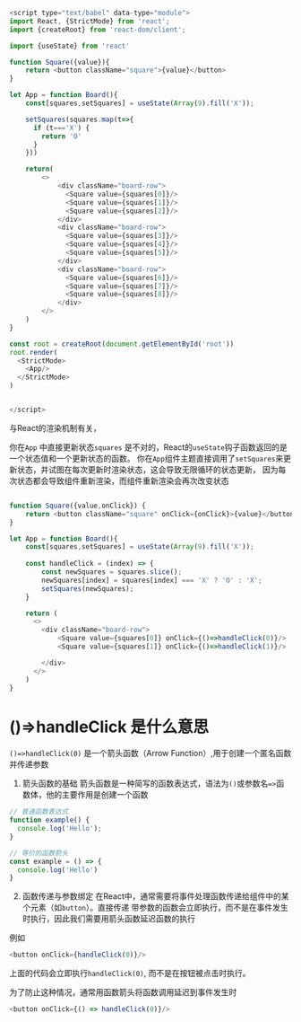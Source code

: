 
```javascript
<script type="text/babel" data-type="module">
import React, {StrictMode} from 'react';
import {createRoot} from 'react-dom/client';

import {useState} from 'react'

function Square({value}){
    return <button className="square">{value}</button>
}

let App = function Board(){
    const[squares,setSquares] = useState(Array(9).fill('X'));

    setSquares(squares.map(t=>{
      if (t==='X') {
        return 'O'
      }
    })) 

    return(
        <>
            <div className="board-row">
              <Square value={squares[0]}/>
              <Square value={squares[1]}/>
              <Square value={squares[2]}/>
            </div>
            <div className="board-row">
              <Square value={squares[3]}/>
              <Square value={squares[4]}/>
              <Square value={squares[5]}/>
            </div>
            <div className="board-row">
              <Square value={squares[6]}/>
              <Square value={squares[7]}/>
              <Square value={squares[8]}/>
            </div>
        </>
    )
}

const root = createRoot(document.getElementById('root'))
root.render(
  <StrictMode>
    <App/>
  </StrictMode>
)


</script>
```

与React的渲染机制有关，

你在`App` 中直接更新状态`squares` 是不对的，React的`useState`钩子函数返回的是一个状态值和一个更新状态的函数。
你在`App`组件主题直接调用了`setSquares`来更新状态，并试图在每次更新时渲染状态，这会导致无限循环的状态更新，
因为每次状态都会导致组件重新渲染，而组件重新渲染会再次改变状态

```javascript

function Square({value,onClick}) {
    return <button className="square" onClick={onClick}>{value}</button>
}

let App = function Board(){
    const[squares,setSquares] = useState(Array(9).fill('X'));
    
    const handleClick = (index) => {
        const newSquares = squares.slice();
        newSquares[index] = squares[index] === 'X' ? 'O' : 'X';
        setSquares(newSquares);
    }

    return (
      <>
        <div className="board-row">
            <Square value={squares[0]} onClick={()=>handleClick(0)}/>
            <Square value={squares[1]} onClick={()=>handleClick(1)}/>

        </div>
      </>
    )
}
```

# ()=>handleClick 是什么意思
`()=>handleClick(0)` 是一个箭头函数（Arrow Function）,用于创建一个匿名函数并传递参数

1. 箭头函数的基础
箭头函数是一种简写的函数表达式，语法为`()`或参数名`=>`函数体，他的主要作用是创建一个函数

```javascript
// 普通函数表达式
function example() {
  console.log('Hello');
}

// 等价的函数箭头
const example = () => {
  console.log('Hello')
}

```

2. 函数传递与参数绑定
在React中，通常需要将事件处理函数传递给组件中的某个元素（如`button`）。直接传递
带参数的函数会立即执行，而不是在事件发生时执行，因此我们需要用箭头函数延迟函数的执行

例如
```javascript
<button onClick={handleClick(0)}/>
```
上面的代码会立即执行`handleClick(0)`, 而不是在按钮被点击时执行。

为了防止这种情况，通常用函数箭头将函数调用延迟到事件发生时
```javascript
<button onClick={() => handleClick(0)}/> 
```
